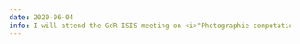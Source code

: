 ```yaml
---
date: 2020-06-04
info: I will attend the GdR ISIS meeting on <i>"Photographie computationnelle"</i> online!
---
```

